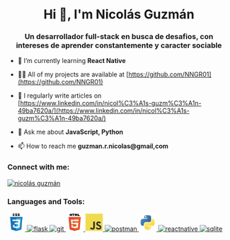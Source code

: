 <h1 align="center">Hi 👋, I'm Nicolás Guzmán</h1>
<h3 align="center">Un desarrollador full-stack en busca de desafios, con intereses de aprender constantemente y caracter sociable</h3>

- 🌱 I’m currently learning **React Native**

- 👨‍💻 All of my projects are available at [https://github.com/NNGR01](https://github.com/NNGR01)

- 📝 I regularly write articles on [https://www.linkedin.com/in/nicol%C3%A1s-guzm%C3%A1n-49ba7620a/](https://www.linkedin.com/in/nicol%C3%A1s-guzm%C3%A1n-49ba7620a/)

- 💬 Ask me about **JavaScript, Python**

- 📫 How to reach me **guzman.r.nicolas@gmail,com**

<h3 align="left">Connect with me:</h3>
<p align="left">
<a href="https://linkedin.com/in/nicolás guzmán" target="blank"><img align="center" src="https://raw.githubusercontent.com/rahuldkjain/github-profile-readme-generator/master/src/images/icons/Social/linked-in-alt.svg" alt="nicolás guzmán" height="30" width="40" /></a>
</p>

<h3 align="left">Languages and Tools:</h3>
<p align="left"> <a href="https://www.w3schools.com/css/" target="_blank"> <img src="https://raw.githubusercontent.com/devicons/devicon/master/icons/css3/css3-original-wordmark.svg" alt="css3" width="40" height="40"/> </a> <a href="https://flask.palletsprojects.com/" target="_blank"> <img src="https://www.vectorlogo.zone/logos/pocoo_flask/pocoo_flask-icon.svg" alt="flask" width="40" height="40"/> </a> <a href="https://git-scm.com/" target="_blank"> <img src="https://www.vectorlogo.zone/logos/git-scm/git-scm-icon.svg" alt="git" width="40" height="40"/> </a> <a href="https://www.w3.org/html/" target="_blank"> <img src="https://raw.githubusercontent.com/devicons/devicon/master/icons/html5/html5-original-wordmark.svg" alt="html5" width="40" height="40"/> </a> <a href="https://developer.mozilla.org/en-US/docs/Web/JavaScript" target="_blank"> <img src="https://raw.githubusercontent.com/devicons/devicon/master/icons/javascript/javascript-original.svg" alt="javascript" width="40" height="40"/> </a> <a href="https://postman.com" target="_blank"> <img src="https://www.vectorlogo.zone/logos/getpostman/getpostman-icon.svg" alt="postman" width="40" height="40"/> </a> <a href="https://www.python.org" target="_blank"> <img src="https://raw.githubusercontent.com/devicons/devicon/master/icons/python/python-original.svg" alt="python" width="40" height="40"/> </a> <a href="https://reactnative.dev/" target="_blank"> <img src="https://reactnative.dev/img/header_logo.svg" alt="reactnative" width="40" height="40"/> </a> <a href="https://www.sqlite.org/" target="_blank"> <img src="https://www.vectorlogo.zone/logos/sqlite/sqlite-icon.svg" alt="sqlite" width="40" height="40"/> </a> </p>
